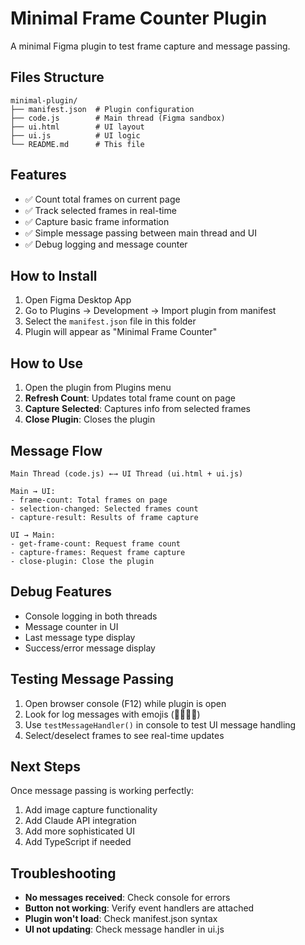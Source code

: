 # Minimal Frame Counter Plugin

A minimal Figma plugin to test frame capture and message passing.

## Files Structure
```
minimal-plugin/
├── manifest.json  # Plugin configuration
├── code.js        # Main thread (Figma sandbox)
├── ui.html        # UI layout
├── ui.js          # UI logic
└── README.md      # This file
```

## Features
- ✅ Count total frames on current page
- ✅ Track selected frames in real-time
- ✅ Capture basic frame information
- ✅ Simple message passing between main thread and UI
- ✅ Debug logging and message counter

## How to Install
1. Open Figma Desktop App
2. Go to Plugins → Development → Import plugin from manifest
3. Select the `manifest.json` file in this folder
4. Plugin will appear as "Minimal Frame Counter"

## How to Use
1. Open the plugin from Plugins menu
2. **Refresh Count**: Updates total frame count on page
3. **Capture Selected**: Captures info from selected frames
4. **Close Plugin**: Closes the plugin

## Message Flow
```
Main Thread (code.js) ←→ UI Thread (ui.html + ui.js)

Main → UI:
- frame-count: Total frames on page
- selection-changed: Selected frames count
- capture-result: Results of frame capture

UI → Main:
- get-frame-count: Request frame count
- capture-frames: Request frame capture
- close-plugin: Close the plugin
```

## Debug Features
- Console logging in both threads
- Message counter in UI
- Last message type display
- Success/error message display

## Testing Message Passing
1. Open browser console (F12) while plugin is open
2. Look for log messages with emojis (🚀📨✅❌)
3. Use `testMessageHandler()` in console to test UI message handling
4. Select/deselect frames to see real-time updates

## Next Steps
Once message passing is working perfectly:
1. Add image capture functionality
2. Add Claude API integration
3. Add more sophisticated UI
4. Add TypeScript if needed

## Troubleshooting
- **No messages received**: Check console for errors
- **Button not working**: Verify event handlers are attached
- **Plugin won't load**: Check manifest.json syntax
- **UI not updating**: Check message handler in ui.js